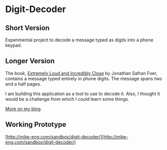 Digit-Decoder
=============

Short Version
-------------
Experimental project to decode a message typed as digits into a phone keypad.

Longer Version
-------------
The book, [Extremely Loud and Incredibly Close](http://www.worldcat.org/title/extremely-loud-incredibly-close/oclc/57319795) by Jonathan Safran Foer, contains a message typed entirely in phone digits. The message spans two and a half pages.

I am building this application as a tool to use to decode it. Also, I thought it would be a challenge from which I could learn some things.

[More on my blog](http://mike-eng.com/digit-decoder/).

Working Prototype
-------------
[http://mike-eng.com/sandbox/digit-decoder/](http://mike-eng.com/sandbox/digit-decoder/)
